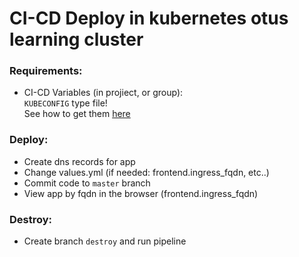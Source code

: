 # CI-CD Deploy in kubernetes otus learning cluster

### Requirements:
* CI-CD Variables (in projiect, or group):  
`KUBECONFIG` type file!  
See how to get them [here](https://cloud.yandex.ru/ru/docs/managed-kubernetes/operations/connect/create-static-conf)  


### Deploy:
* Create dns records for app  
* Change values.yml (if needed: frontend.ingress_fqdn, etc..)  
* Commit code to `master` branch
* View app by fqdn in the browser (frontend.ingress_fqdn)

### Destroy:
* Create branch `destroy` and run pipeline